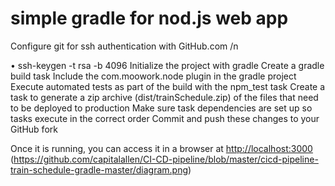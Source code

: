 # simple gradle for nod.js web app

Configure git for ssh authentication with GitHub.com /n 

•	ssh-keygen -t rsa -b 4096
Initialize the project with gradle
Create a gradle build task
Include the com.moowork.node plugin in the gradle project
Execute automated tests as part of the build with the npm_test task
Create a task to generate a zip archive (dist/trainSchedule.zip) of the files that need to be deployed to production
Make sure task dependencies are set up so tasks execute in the correct order
Commit and push these changes to your GitHub fork



Once it is running, you can access it in a browser at [http://localhost:3000](http://localhost:3000)
(https://github.com/capitalallen/CI-CD-pipeline/blob/master/cicd-pipeline-train-schedule-gradle-master/diagram.png)
